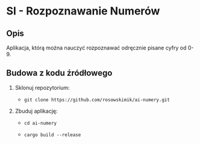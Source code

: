 # SI - Rozpoznawanie Numerów

## Opis

Aplikacja, którą można nauczyć rozpoznawać odręcznie pisane cyfry od 0-9.

## Budowa z kodu źródłowego

1. Sklonuj repozytorium:

    * `git clone https://github.com/rosowskimik/ai-numery.git`

2. Zbuduj aplikację:

    * `cd ai-numery`
  
    * `cargo build --release`